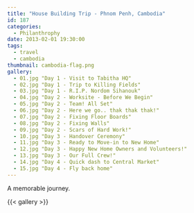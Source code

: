 ```yaml
---
title: "House Building Trip - Phnom Penh, Cambodia"
id: 187
categories:
  - Philanthrophy
date: 2013-02-01 19:30:00
tags:
  - travel
  - cambodia
thumbnail: cambodia-flag.png
gallery:
  - 01.jpg "Day 1 - Visit to Tabitha HQ"
  - 02.jpg "Day 1 - Trip to Killing Fields"
  - 03.jpg "Day 1 - R.I.P. Nordom Sihanouk"
  - 04.jpg "Day 2 - Worksite - Before We Begin"
  - 05.jpg "Day 2 - Team! All Set"
  - 06.jpg "Day 2 - Here we go.. thak thak thak!"
  - 07.jpg "Day 2 - Fixing Floor Boards"
  - 08.jpg "Day 2 - Fixing Walls"
  - 09.jpg "Day 2 - Scars of Hard Work!"
  - 10.jpg "Day 3 - Handover Ceremony"
  - 11.jpg "Day 3 - Ready to Move-in to New Home"
  - 12.jpg "Day 3 - Happy New Home Owners and Volunteers!"
  - 13.jpg "Day 3 - Our Full Crew!"
  - 14.jpg "Day 4 - Quick dash to Central Market"
  - 15.jpg "Day 4 - Fly back home"
---
```


A memorable journey.

<!--more -->

{{< gallery >}}
